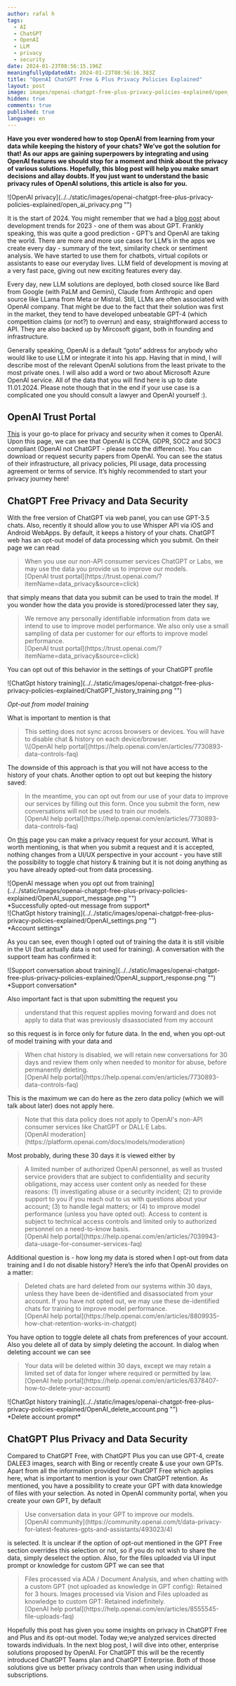 ```yaml
---
author: rafal h
tags:
  - AI
  - ChatGPT
  - OpenAI
  - LLM
  - privacy
  - security
date: 2024-01-23T08:56:15.196Z
meaningfullyUpdatedAt: 2024-01-23T08:56:16.383Z
title: "OpenAI ChatGPT Free & Plus Privacy Policies Explained"
layout: post
image: images/openai-chatgpt-free-plus-privacy-policies-explained/open_ai_privacy.png
hidden: true
comments: true
published: true
language: en
---
```

**Have you ever wondered how to stop OpenAI from learning from your data while keeping the history of your chats? We’ve got the solution for that! As our apps are gaining superpowers by integrating and using OpenAI features we should stop for a moment and think about the privacy of various solutions. Hopefully, this blog post will help you make smart decisions and allay doubts. If you just want to understand the basic privacy rules of OpenAI solutions, this article is also for you.**

<div className="image">![OpenAI privacy](../../static/images/openai-chatgpt-free-plus-privacy-policies-explained/open_ai_privacy.png "")</div>


It is the start of 2024. You might remember that we had a [blog post](https://brightinventions.pl/blog/software-development-trends/) about development trends for 2023 - one of them was about GPT. Frankly speaking, this was quite a good prediction - GPT’s and OpenAI are taking the world. There are more and more use cases for LLM’s in the apps we create every day - summary of the text, similarity check or sentiment analysis. We have started to use them for chatbots, virtual copilots or assistants to ease our everyday lives. LLM field of development is moving at a very fast pace, giving out new exciting features every day.

Every day, new LLM solutions are deployed, both closed source like Bard from Google (with PaLM and Gemini), Claude from Anthropic and open source like LLama from Meta or Mistral. Still, LLMs are often associated with OpenAI company. That might be due to the fact that their solution was first in the market, they tend to have developed unbeatable GPT-4 (which competition claims (or not?) to overrun) and easy, straightforward access to API. They are also backed up by Mircosoft gigant, both in founding and infrastructure.

Generally speaking, OpenAI is a default “goto” address for anybody who would like to use LLM or integrate it into his app. Having that in mind, I will describe most of the relevant OpenAI solutions from the least private to the most private ones. I will also add a word or two about Microsoft Azure OpenAI service. All of the data that you will find here is up to date 11.01.2024. Please note though that in the end if your use case is a complicated one you should consult a lawyer and OpenAI yourself :).

## OpenAI Trust Portal

[This](https://trust.openai.com/) is your go-to place for privacy and security when it comes to OpenAI. Upon this page, we can see that OpenAI is CCPA, GDPR, SOC2 and SOC3 compliant (OpenAI not ChatGPT - please note the difference). You can download or request security papers from OpenAI. You can see the status of their infrastructure, all privacy policies, PII usage, data processing agreement or terms of service. It’s highly recommended to start your privacy journey here!

## ChatGPT Free Privacy and Data Security

With the free version of ChatGPT via web panel, you can use GPT-3.5 chats. Also, recently it should allow you to use Whisper API via iOS and Android WebApps. By default, it keeps a history of your chats. ChatGPT web has an opt-out model of data processing which you submit. On their page we can read
<blockquote>
    <div>When you use our non-API consumer services ChatGPT or Labs, we may use the data you provide us to improve our models.</div>
    <footer>[OpenAI trust portal](https://trust.openai.com/?itemName=data_privacy&source=click)</footer>
</blockquote>

that simply means that data you submit can be used to train the model. If you wonder how the data you provide is stored/processed later they say,

<blockquote>
    <div>We remove any personally identifiable information from data we intend to use to improve model performance. We also only use a small sampling of data per customer for our efforts to improve model performance.</div>
    <footer>[OpenAI trust portal](https://trust.openai.com/?itemName=data_privacy&source=click)</footer>
</blockquote>


You can opt out of this behavior in the settings of your ChatGPT profile

<div className="image">![ChatGpt history training](../../static/images/openai-chatgpt-free-plus-privacy-policies-explained/ChatGPT_history_training.png "")</div>

*Opt-out from model training*

What is important to mention is that
<blockquote><div>This setting does not sync across browsers or devices. You will have to disable chat & history on each device/browser.</div><footer>\\[OpenAI help portal](https://help.openai.com/en/articles/7730893-data-controls-faq)</footer></blockquote>


The downside of this approach is that you will not have access to the history of your chats. Another option to opt out but keeping the history saved:
<blockquote>
    <div>In the meantime, you can opt out from our use of your data to improve our services by filling out this form. Once you submit the form, new conversations will not be used to train our models.</div>
    <footer>[OpenAI help portal](https://help.openai.com/en/articles/7730893-data-controls-faq)</footer>
</blockquote>


On [this](https://privacy.openai.com/) page you can make a privacy request for your account. What is worth mentioning, is that when you submit a request and it is accepted, nothing changes from a UI/UX perspective in your account - you have still the possibility to toggle chat history & training but it is not doing anything as you have already opted-out from data processing.

<div className="image">![OpenAI message when you opt out from training](../../static/images/openai-chatgpt-free-plus-privacy-policies-explained/OpenAI_support_message.png "")</div>
*Successfully opted-out message from support*

<div className="image">![ChatGpt history training](../../static/images/openai-chatgpt-free-plus-privacy-policies-explained/OpenAI_settings.png "")</div>
*Account settings*

As you can see, even though I opted out of training the data it is still visible in the UI (but actually data is not used for training).  A conversation with the support team has confirmed it:

<div className="image">![Support conversation about training](../../static/images/openai-chatgpt-free-plus-privacy-policies-explained/OpenAI_support_response.png "")</div>
*Support conversation*

Also important fact is that upon submitting the request you
<blockquote>
    <div>understand that this request applies moving forward and does not apply to data that was previously disassociated from my account</div>
</blockquote>
so this request is in force only for future data. In the end, when you opt-out of model training with your data and
<blockquote>
    <div>When chat history is disabled, we will retain new conversations for 30 days and review them only when needed to monitor for abuse, before permanently deleting.</div>
    <footer>[OpenAI help portal](https://help.openai.com/en/articles/7730893-data-controls-faq)</footer>
</blockquote>


This is the maximum we can do here as the zero data policy (which we will talk about later) does not apply here.
<blockquote>
    <div>Note that this data policy does not apply to OpenAI's non-API consumer services like ChatGPT or DALL·E Labs.</div>
    <footer>[OpenAI moderation](https://platform.openai.com/docs/models/moderation)</footer>
</blockquote>


Most probably, during these 30 days it is viewed either by
<blockquote>
    <div>A limited number of authorized OpenAI personnel, as well as trusted service providers that are subject to confidentiality and security obligations, may access user content only as needed for these reasons: (1) investigating abuse or a security incident; (2) to provide support to you if you reach out to us with questions about your account; (3) to handle legal matters; or (4) to improve model performance (unless you have opted out). Access to content is subject to technical access controls and limited only to authorized personnel on a need-to-know basis.</div>
    <footer>[OpenAI help portal](https://help.openai.com/en/articles/7039943-data-usage-for-consumer-services-faq)</footer>
</blockquote>



Additional question is - how long my data is stored when I opt-out from data training and I do not disable history? Here’s the info that OpenAI provides on a matter:
<blockquote>
    <div>Deleted chats are hard deleted from our systems within 30 days, unless they have been de-identified and disassociated from your account. If you have not opted out, we may use these de-identified chats for training to improve model performance.</div>
    <footer>[OpenAI help portal](https://help.openai.com/en/articles/8809935-how-chat-retention-works-in-chatgpt)</footer>
</blockquote>


You have option to toggle delete all chats from preferences of your account. Also you delete all of data by simply deleting the account. In dialog when deleting account we can see
<blockquote>
    <div>Your data will be deleted within 30 days, except we may retain a limited set of data for longer where required or permitted by law.</div>
    <footer>[OpenAI help portal](https://help.openai.com/en/articles/6378407-how-to-delete-your-account)</footer>
</blockquote>


<div className="image">![ChatGpt history training](../../static/images/openai-chatgpt-free-plus-privacy-policies-explained/OpenAI_delete_account.png "")</div>
*Delete account prompt*

## ChatGPT Plus Privacy and Data Security

Compared to ChatGPT Free, with ChatGPT Plus you can use GPT-4, create DALEE3 images, search with Bing or recently create & use your own GPTs.
Apart from all the information provided for ChatGPT Free which applies here, what is important to mention is your own ChatGPT retention. As mentioned, you have a possibility to create your GPT with data knowledge of files with your selection. As noted in OpenAI community portal, when you create your own GPT, by default
<blockquote>
    <div>Use conversation data in your GPT to improve our models.</div>
    <footer>[OpenAI community](https://community.openai.com/t/data-privacy-for-latest-features-gpts-and-assistants/493023/4)</footer>
</blockquote>


is selected. It is unclear if the option of opt-out mentioned in the GPT Free section overrides this selection or not, so if you do not wish to share the data, simply deselect the option. Also, for the files uploaded via UI input prompt or knowledge for custom GPT we can see that

<blockquote>
    <div>Files processed via ADA / Document Analysis, and when chatting with a custom GPT (not uploaded as knowledge in GPT config): Retained for 3 hours. Images processed via Vision and Files uploaded as knowledge to custom GPT: Retained indefinitely.</div>
    <footer>[OpenAI help portal](https://help.openai.com/en/articles/8555545-file-uploads-faq)</footer>
</blockquote>


Hopefully this post has given you some insights on privacy in ChatGPT Free and Plus and its opt-out model. Today we;ve analyzed services directed towards individuals. In the next blog post, I will dive into other, enterprise solutions proposed by OpenAI. For ChatGPT this will be the recently introduced ChatGPT Teams plan and ChatGPT Enterprise. Both of those solutions give us better privacy controls than when using individual subscriptions. 




